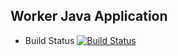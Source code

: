 ## Worker Java Application

  * Build Status
  [![Build Status](http://52.232.47.213:8080/buildStatus/icon?job=instantvoting%2Fworker-build)](http://52.232.47.213:8080/job/instantvoting/job/worker-build/)
